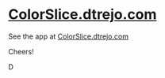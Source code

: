 [ColorSlice.dtrejo.com](http://ColorSlice.dtrejo.com)
===
See the app at [ColorSlice.dtrejo.com](http://ColorSlice.dtrejo.com)

Cheers!

D
